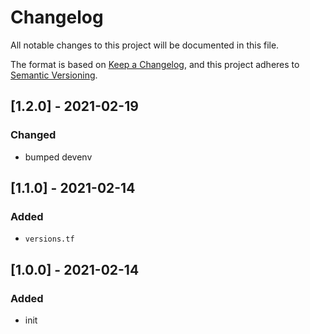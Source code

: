 # Changelog
All notable changes to this project will be documented in this file.

The format is based on [Keep a Changelog](https://keepachangelog.com/en/1.0.0/),
and this project adheres to [Semantic Versioning](https://semver.org/spec/v2.0.0.html).

## [1.2.0] - 2021-02-19
### Changed
- bumped devenv

## [1.1.0] - 2021-02-14
### Added
- `versions.tf`

## [1.0.0] - 2021-02-14
### Added
- init

